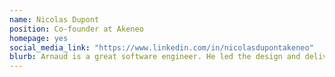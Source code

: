 ```yaml
---
name: Nicolas Dupont
position: Co-founder at Akeneo
homepage: yes
social_media_link: "https://www.linkedin.com/in/nicolasdupontakeneo"
blurb: Arnaud is a great software engineer. He led the design and delivery of valuable features and capabilities in our product offer. He introduced, advocated, and embodied many excellent practices like domain-driven design, event storming, and more. His passion for clean architecture and quality positively influenced our entire product development team..
---
```

